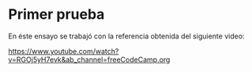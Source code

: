# Primer prueba

En éste ensayo se trabajó con la referencia obtenida del siguiente video: 

https://www.youtube.com/watch?v=RGOj5yH7evk&ab_channel=freeCodeCamp.org 
